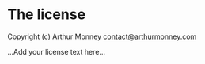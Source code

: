 # The license

Copyright (c) Arthur Monney <contact@arthurmonney.com>

...Add your license text here...